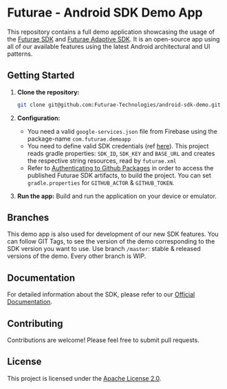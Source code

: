# Futurae - Android SDK Demo App

This repository contains a full demo application showcasing the usage of the [Futurae SDK](https://github.com/Futurae-Technologies/android-sdk) and [Futurae Adaptive SDK](https://github.com/Futurae-Technologies/android-adaptive-sdk). It is an open-source app using all of our available features using the latest Android architectural and UI patterns. 

## Getting Started

1. **Clone the repository:**
    ```bash
    git clone git@github.com:Futurae-Technologies/android-sdk-demo.git
    ```

2. **Configuration:**
    * You need a valid `google-services.json` file from Firebase using the package-name `com.futurae.demoapp`
    * You need to define valid SDK credentials (ref [here](https://www.futurae.com/docs/guide/futurae-sdks/mobile-sdk/#sdk-credentials)). This project reads gradle properties: `SDK_ID`, `SDK_KEY` and `BASE_URL` and creates the respective string resources, read by `futurae.xml`
    * Refer to [Authenticating to Github Packages](https://docs.github.com/en/packages/working-with-a-github-packages-registry/working-with-the-apache-maven-registry#authenticating-to-github-packages) in order to access the published Futurae SDK artifacts, to build the project. You can set `gradle.properties` for `GITHUB_ACTOR` & `GITHUB_TOKEN`.  

3. **Run the app:**
    Build and run the application on your device or emulator.

## Branches
This demo app is also used for development of our new SDK features. You can follow GIT Tags, to see the version of the demo corresponding to the SDK version you want to use. Use branch `/master`: stable & released versions of the demo. Every other branch is WIP. 

## Documentation

For detailed information about the SDK, please refer to our [Official Documentation](https://www.futurae.com/docs/guide/futurae-sdks/mobile-sdk/).

## Contributing

Contributions are welcome! Please feel free to submit pull requests.

## License

This project is licensed under the [Apache License 2.0](License.txt).
